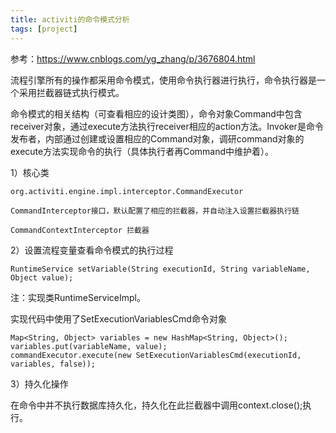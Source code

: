 ```yaml
---
title: activiti的命令模式分析
tags: [project]
---
```


参考：https://www.cnblogs.com/yg_zhang/p/3676804.html

流程引擎所有的操作都采用命令模式，使用命令执行器进行执行，命令执行器是一个采用拦截器链式执行模式。

命令模式的相关结构（可查看相应的设计类图），命令对象Command中包含receiver对象，通过execute方法执行receiver相应的action方法。Invoker是命令发布者，内部通过创建或设置相应的Command对象，调研command对象的execute方法实现命令的执行（具体执行者再Command中维护着）。

1）核心类

```
org.activiti.engine.impl.interceptor.CommandExecutor

CommandInterceptor接口，默认配置了相应的拦截器，并自动注入设置拦截器执行链

CommandContextInterceptor 拦截器
```

2）设置流程变量查看命令模式的执行过程

```
RuntimeService setVariable(String executionId, String variableName, Object value);
```

注：实现类RuntimeServiceImpl。

实现代码中使用了SetExecutionVariablesCmd命令对象

```
Map<String, Object> variables = new HashMap<String, Object>();
variables.put(variableName, value);
commandExecutor.execute(new SetExecutionVariablesCmd(executionId, variables, false));
```

3）持久化操作

在命令中并不执行数据库持久化，持久化在此拦截器中调用context.close();执行。